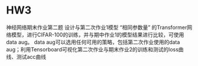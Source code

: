 # HW3
神经网络期末作业第二题
设计与第二次作业1模型 “相同参数量” 的Transformer网络模型，进行CIFAR-100的训练，并与期中作业1的模型结果进行比较，可使用data aug。
data aug可以选用任何可用的策略，包括第二次作业使用的data aug；利用Tensorboard可视化第二次作业与期末作业2的训练和测试的loss曲线、测试acc曲线
